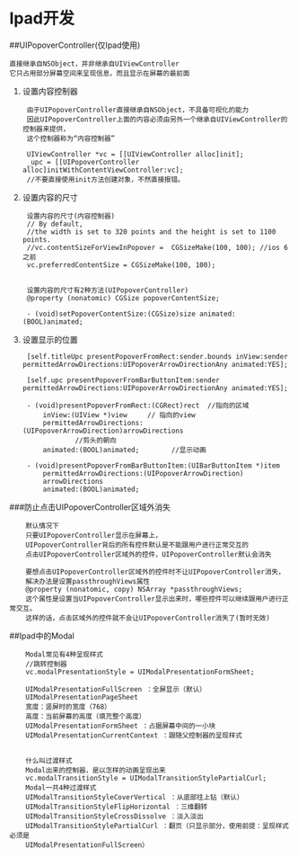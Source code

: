 # Ipad开发

<!-- create time: 2014-11-03 20:33:26  -->

##UIPopoverController(仅Ipad使用)
    
    直接继承自NSObject，并非继承自UIViewController
    它只占用部分屏幕空间来呈现信息，而且显示在屏幕的最前面



1. 设置内容控制器
		
    	由于UIPopoverController直接继承自NSObject，不具备可视化的能力
    	因此UIPopoverController上面的内容必须由另外一个继承自UIViewController的控制器来提供，
    	这个控制器称为“内容控制器”
    	
    	UIViewController *vc = [[UIViewController alloc]init];
    	_upc = [[UIPopoverController alloc]initWithContentViewController:vc];
    	//不要直接使用init方法创建对象，不然直接报错。
2. 设置内容的尺寸
        
        设置内容的尺寸(内容控制器)
        // By default, 
        //the width is set to 320 points and the height is set to 1100 points.
        //vc.contentSizeForViewInPopover =  CGSizeMake(100, 100); //ios 6之前
        vc.preferredContentSize = CGSizeMake(100, 100);
        
        
        设置内容的尺寸有2种方法(UIPopoverController)
        @property (nonatomic) CGSize popoverContentSize;
        
        - (void)setPopoverContentSize:(CGSize)size animated:(BOOL)animated;

        
3. 设置显示的位置

        [self.titleUpc presentPopoverFromRect:sender.bounds inView:sender permittedArrowDirections:UIPopoverArrowDirectionAny animated:YES];
        
        [self.upc presentPopoverFromBarButtonItem:sender permittedArrowDirections:UIPopoverArrowDirectionAny animated:YES];
        
        - (void)presentPopoverFromRect:(CGRect)rect  //指向的区域
            inView:(UIView *)view     // 指向的view
            permittedArrowDirections:(UIPopoverArrowDirection)arrowDirections  
                    //剪头的朝向   
            animated:(BOOL)animated;        //显示动画
        
        - (void)presentPopoverFromBarButtonItem:(UIBarButtonItem *)item     
            permittedArrowDirections:(UIPopoverArrowDirection)
            arrowDirections 
            animated:(BOOL)animated;
            
            
###防止点击UIPopoverController区域外消失

        
        默认情况下
        只要UIPopoverController显示在屏幕上，
        UIPopoverController背后的所有控件默认是不能跟用户进行正常交互的
        点击UIPopoverController区域外的控件，UIPopoverController默认会消失
        
        要想点击UIPopoverController区域外的控件时不让UIPopoverController消失，
        解决办法是设置passthroughViews属性
        @property (nonatomic, copy) NSArray *passthroughViews;
        这个属性是设置当UIPopoverController显示出来时，哪些控件可以继续跟用户进行正常交互。
        这样的话，点击区域外的控件就不会让UIPopoverController消失了(暂时无效)
        
  
##Ipad中的Modal

        Modal常见有4种呈现样式
        //跳转控制器
        vc.modalPresentationStyle = UIModalPresentationFormSheet;
        
        UIModalPresentationFullScreen ：全屏显示（默认）
        UIModalPresentationPageSheet
        宽度：竖屏时的宽度（768）
        高度：当前屏幕的高度（填充整个高度）
        UIModalPresentationFormSheet ：占据屏幕中间的一小块
        UIModalPresentationCurrentContext ：跟随父控制器的呈现样式
        
        
        什么叫过渡样式
        Modal出来的控制器，是以怎样的动画呈现出来
        vc.modalTransitionStyle = UIModalTransitionStylePartialCurl;
        Modal一共4种过渡样式
        UIModalTransitionStyleCoverVertical ：从底部往上钻（默认）
        UIModalTransitionStyleFlipHorizontal ：三维翻转
        UIModalTransitionStyleCrossDissolve ：淡入淡出
        UIModalTransitionStylePartialCurl ：翻页（只显示部分，使用前提：呈现样式必须是    
        UIModalPresentationFullScreen）